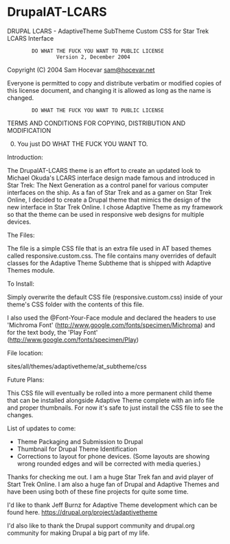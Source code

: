 DrupalAT-LCARS
==============

DRUPAL LCARS - AdaptiveTheme SubTheme Custom CSS for Star Trek LCARS Interface 

            DO WHAT THE FUCK YOU WANT TO PUBLIC LICENSE
                    Version 2, December 2004

 Copyright (C) 2004 Sam Hocevar <sam@hocevar.net>

 Everyone is permitted to copy and distribute verbatim or modified
 copies of this license document, and changing it is allowed as long
 as the name is changed.

            DO WHAT THE FUCK YOU WANT TO PUBLIC LICENSE
   TERMS AND CONDITIONS FOR COPYING, DISTRIBUTION AND MODIFICATION

  0. You just DO WHAT THE FUCK YOU WANT TO.


Introduction:

The DrupalAT-LCARS theme is an effort to create an updated look to Michael Okuda's LCARS interface design made famous and introduced in Star Trek: The Next Generation as a control panel for various computer interfaces on the ship. As a fan of Star Trek and as a gamer on Star Trek Online, I decided to create a Drupal theme that mimics the design of the new interface in Star Trek Online. I chose Adaptive Theme as my framework so that the theme can be used in responsive web designs for multiple devices.

The Files:

The file is a simple CSS file that is an extra file used in AT based themes called responsive.custom.css. The file contains many overrides of default classes for the Adaptive Theme Subtheme that is shipped with Adaptive Themes module.

To Install:

Simply overwrite the default CSS file (responsive.custom.css) inside of your theme's CSS folder with the contents of this file.

I also used the @Font-Your-Face module and declared the headers to use 'Michroma Font' (http://www.google.com/fonts/specimen/Michroma) and for the text body, the 'Play Font' (http://www.google.com/fonts/specimen/Play)

File location:

sites/all/themes/adaptivetheme/at_subtheme/css

Future Plans:

This CSS file will eventually be rolled into a more permanent child theme that can be installed alongside Adaptive Theme complete with an info file and proper thumbnails. For now it's safe to just install the CSS file to see the changes.

List of updates to come:

- Theme Packaging and Submission to Drupal
- Thumbnail for Drupal Theme Identification
- Corrections to layout for phone devices. (Some layouts are showing wrong rounded edges and will be corrected with media queries.)

Thanks for checking me out. I am a huge Star Trek fan and avid player of Start Trek Online. I am also a huge fan of Drupal and Adaptive Themes and have been using both of these fine projects for quite some time. 

I'd like to thank Jeff Burnz for Adaptive Theme development which can be found here. https://drupal.org/project/adaptivetheme

I'd also like to thank the Drupal support community and drupal.org community for making Drupal a big part of my life.


